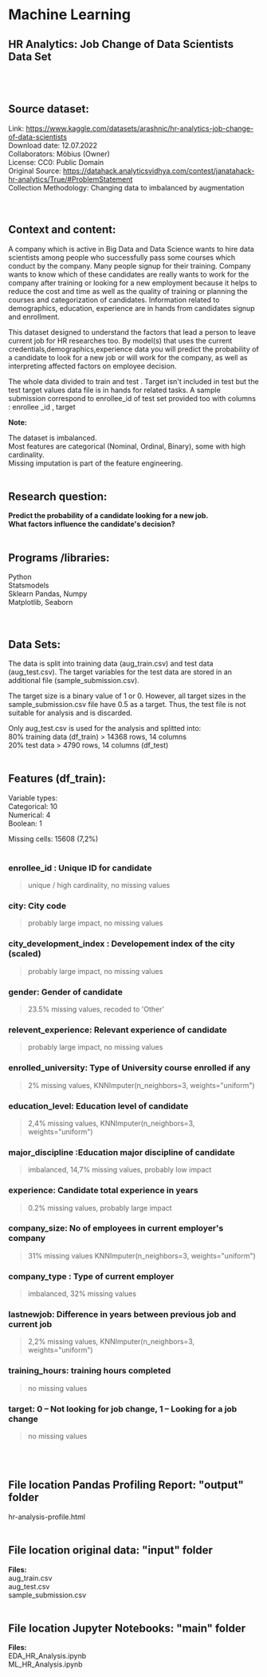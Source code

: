 # Machine Learning 
## HR Analytics: Job Change of Data Scientists Data Set
<br>  <br> 

## Source dataset:
Link: https://www.kaggle.com/datasets/arashnic/hr-analytics-job-change-of-data-scientists<br> 
Download date: 12.07.2022  <br> 
Collaborators: Möbius (Owner)<br> 
License: CC0: Public Domain<br> 
Original Source: https://datahack.analyticsvidhya.com/contest/janatahack-hr-analytics/True/#ProblemStatement<br> 
Collection Methodology: Changing data to imbalanced by augmentation<br> 
<br> <br> 

## Context and content:
A company which is active in Big Data and Data Science wants to hire data scientists among people who successfully pass some courses which conduct by the company. Many people signup for their training. Company wants to know which of these candidates are really wants to work for the company after training or looking for a new employment because it helps to reduce the cost and time as well as the quality of training or planning the courses and categorization of candidates. Information related to demographics, education, experience are in hands from candidates signup and enrollment.

This dataset designed to understand the factors that lead a person to leave current job for HR researches too. By model(s) that uses the current credentials,demographics,experience data you will predict the probability of a candidate to look for a new job or will work for the company, as well as interpreting affected factors on employee decision.

The whole data divided to train and test . Target isn't included in test but the test target values data file is in hands for related tasks. A sample submission correspond to enrollee_id of test set provided too with columns : enrollee _id , target

**Note:**

The dataset is imbalanced.<br> 
Most features are categorical (Nominal, Ordinal, Binary), some with high cardinality.<br> 
Missing imputation is part of the feature engineering.
<br> <br> 

## Research question:
**Predict the probability of a candidate looking for a new job.**<br> 
**What factors influence the candidate's decision?**
<br> <br> 

## Programs /libraries:
Python  
Statsmodels  
Sklearn 
Pandas, Numpy  
Matplotlib, Seaborn   
<br> <br> 

## Data Sets:
The data is split into training data (aug_train.csv) and test data (aug_test.csv). The target variables for the test data are stored in an additional file (sample_submission.csv).

The target size is a binary value of 1 or 0. However, all target sizes in the sample_submission.csv file have 0.5 as a target. Thus, the test file is not suitable for analysis and is discarded.

Only aug_test.csv is used for the analysis and splitted into:<br> 
80% training data (df_train) > 14368 rows, 14 columns<br> 
20% test data > 4790 rows, 14 columns (df_test) 
<br> <br> 

## Features (df_train):

Variable types:<br> 
Categorical: 10<br> 
Numerical: 4<br> 
Boolean: 1<br> 

Missing cells: 15608 (7,2%)<br> 
<br> 
### enrollee_id : Unique ID for candidate

> unique / high cardinality, no missing values

### city: City code

> probably large impact, no missing values

### city_development_index : Developement index of the city (scaled)

> probably large impact, no missing values

### gender: Gender of candidate

> 23.5% missing values, recoded to 'Other'

### relevent_experience: Relevant experience of candidate

> probably large impact, no missing values

### enrolled_university: Type of University course enrolled if any

> 2% missing values, KNNImputer(n_neighbors=3, weights="uniform")

### education_level: Education level of candidate

> 2,4% missing values, KNNImputer(n_neighbors=3, weights="uniform")

### major_discipline :Education major discipline of candidate

> imbalanced, 14,7% missing values, probably low impact

### experience: Candidate total experience in years

> 0.2% missing values, probably large impact

### company_size: No of employees in current employer's company

> 31% missing values KNNImputer(n_neighbors=3, weights="uniform")

### company_type : Type of current employer

> imbalanced, 32% missing values 

### lastnewjob: Difference in years between previous job and current job

> 2,2% missing values, KNNImputer(n_neighbors=3, weights="uniform")

### training_hours: training hours completed

> no missing values

### target: 0 – Not looking for job change, 1 – Looking for a job change

> no missing values

<br> <br>
## File location Pandas Profiling Report: "output" folder
hr-analysis-profile.html 
<br> <br>


## File location original data: "input" folder
**Files:**     
aug_train.csv<br>
aug_test.csv<br>
sample_submission.csv
<br> <br>

## File location Jupyter Notebooks: "main" folder
**Files:**  
EDA_HR_Analysis.ipynb   
ML_HR_Analysis.ipynb 
<br> <br>




